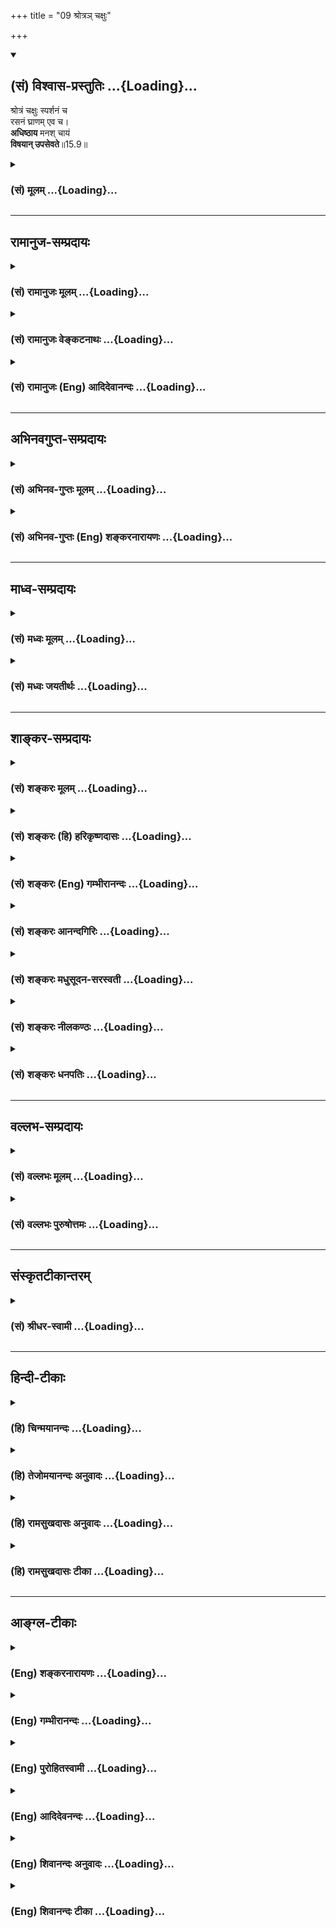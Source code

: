 +++
title = "09 श्रोत्रञ् चक्षुः"

+++
<div class="js_include" newlevelforh1="2" title="(सं) विश्वास-प्रस्तुतिः" unfilled url="/mahAbhAratam/shlokashaH/06-bhIShma-parva/03-bhagavad-gItA-parva/saMskRtam/vishvAsa-prastutiH/15_puruShottama-yogaH/09_shrotra~n_chaxuH.md">
<details open><summary><h2>(सं) विश्वास-प्रस्तुतिः ...{Loading}...</h2></summary>

श्रोत्रं चक्षुः स्पर्शनं च  
रसनं घ्राणम् एव च।  
**अधिष्ठाय** मनश् चायं  
**विषयान् उपसेवते**॥15.9॥
</details>
</div>
<div class="js_include collapsed" newlevelforh1="3" title="(सं) मूलम्" unfilled url="/mahAbhAratam/shlokashaH/06-bhIShma-parva/03-bhagavad-gItA-parva/saMskRtam/mUlam/15_puruShottama-yogaH/09_shrotra~n_chaxuH.md">
<details><summary><h3>(सं) मूलम् ...{Loading}...</h3></summary>

श्रोत्रं चक्षुः स्पर्शनं च रसनं घ्राणमेव च।  
अधिष्ठाय मनश्चायं विषयानुपसेवते।।15.9।।
</details>
</div>


_________________
## रामानुज-सम्प्रदायः
<div class="js_include collapsed" newlevelforh1="3" title="(सं) रामानुजः मूलम्" unfilled url="/mahAbhAratam/shlokashaH/06-bhIShma-parva/03-bhagavad-gItA-parva/saMskRtam/rAmAnujaH/mUlam/15_puruShottama-yogaH/09_shrotra~n_chaxuH.md">
<details><summary><h3>(सं) रामानुजः मूलम् ...{Loading}...</h3></summary>

कानि पुनः तानि इन्द्रियाणि इत्याह --

।।15.9।। एतानि मनःषष्ठानि इन्द्रियाणि **अधिष्ठाय**
स्वस्वविषयवृत्त्यनुगुणानि कृत्वा तान् शब्दादीन् **विषयान्** **उपसेवते
उपभुंक्ते।**

</details>
</div>
<div class="js_include collapsed" newlevelforh1="3" title="(सं) रामानुजः वेङ्कटनाथः" unfilled url="/mahAbhAratam/shlokashaH/06-bhIShma-parva/03-bhagavad-gItA-parva/saMskRtam/rAmAnujaH/venkaTanAthaH/15_puruShottama-yogaH/09_shrotra~n_chaxuH.md">
<details><summary><h3>(सं) रामानुजः वेङ्कटनाथः ...{Loading}...</h3></summary>

  
  
।।15.9।। No commentary.  
  

</details>
</div>
<div class="js_include collapsed" newlevelforh1="3" title="(सं) रामानुजः (Eng) आदिदेवानन्दः" unfilled url="/mahAbhAratam/shlokashaH/06-bhIShma-parva/03-bhagavad-gItA-parva/saMskRtam/rAmAnujaH/english/AdidevAnandaH/15_puruShottama-yogaH/09_shrotra~n_chaxuH.md">
<details><summary><h3>(सं) रामानुजः (Eng) आदिदेवानन्दः ...{Loading}...</h3></summary>

15.9 Presiding over these sense-organs, of which the mind is the sixth,
the lord of the body drives the organs towards their corresponding objects like sound and the rest and enjoys them.

</details>
</div>


_________________
## अभिनवगुप्त-सम्प्रदायः
<div class="js_include collapsed" newlevelforh1="3" title="(सं) अभिनव-गुप्तः मूलम्" unfilled url="/mahAbhAratam/shlokashaH/06-bhIShma-parva/03-bhagavad-gItA-parva/saMskRtam/abhinava-guptaH/mUlam/15_puruShottama-yogaH/09_shrotra~n_chaxuH.md">
<details><summary><h3>(सं) अभिनव-गुप्तः मूलम् ...{Loading}...</h3></summary>
<div class="js_include" includetitle="false" newlevelforh1="2" unfilled="" url="../11_yatanto_yoginashc.md"></div>
</details>
</div>
<div class="js_include collapsed" newlevelforh1="3" title="(सं) अभिनव-गुप्तः (Eng) शङ्करनारायणः" unfilled url="/mahAbhAratam/shlokashaH/06-bhIShma-parva/03-bhagavad-gItA-parva/saMskRtam/abhinava-guptaH/english/shankaranArAyaNaH/15_puruShottama-yogaH/09_shrotra~n_chaxuH.md">
<details><summary><h3>(सं) अभिनव-गुप्तः (Eng) शङ्करनारायणः ...{Loading}...</h3></summary>

15.9 See Comment under 15.11

</details>
</div>


_________________
## माध्व-सम्प्रदायः
<div class="js_include collapsed" newlevelforh1="3" title="(सं) मध्वः मूलम्" unfilled url="/mahAbhAratam/shlokashaH/06-bhIShma-parva/03-bhagavad-gItA-parva/saMskRtam/madhvaH/mUlam/15_puruShottama-yogaH/09_shrotra~n_chaxuH.md">
<details><summary><h3>(सं) मध्वः मूलम् ...{Loading}...</h3></summary>

।।15.9।। इन्द्रियद्वाराऽपि सोऽपि भुङ्क्ते। तद्य इमे वीणायां गायन्त्येतं
ते गायन्ति इति च श्रुतिः। गुणान्वितमेव भुङ्क्ते। न ह वै देवान्पापं
गच्छति \[बृ.उ.1।5।20\] इति श्रुतेः।

</details>
</div>
<div class="js_include collapsed" newlevelforh1="3" title="(सं) मध्वः जयतीर्थः" unfilled url="/mahAbhAratam/shlokashaH/06-bhIShma-parva/03-bhagavad-gItA-parva/saMskRtam/madhvaH/jayatIrthaH/15_puruShottama-yogaH/09_shrotra~n_chaxuH.md">
<details><summary><h3>(सं) मध्वः जयतीर्थः ...{Loading}...</h3></summary>

।।15.9।। अस्तीश्वरस्य भोगः। किन्तु जीवेन्द्रियैर्नास्तीत्यतो
जीवविषयमेतदित्यत आह -- **इन्द्रिये**ति। राजाद्यन्तर्गतं गायन्तीत्यनेन हि
तच्छ्रोत्रेण गानभोगो लभ्यते। विषयभोगाङ्गीकारे दुष्टस्यापि भोगः
स्यादित्यत उत्तरवाक्यगतं विशेषणमाश्रित्याह -- **गुणे**ति।
गुणमेवेत्यर्थः। एतद्भुञ्जानस्य विशेषणमिति केचित् तान्प्रत्याह -- **न ह
वा** इति।

</details>
</div>


_________________
## शाङ्कर-सम्प्रदायः
<div class="js_include collapsed" newlevelforh1="3" title="(सं) शङ्करः मूलम्" unfilled url="/mahAbhAratam/shlokashaH/06-bhIShma-parva/03-bhagavad-gItA-parva/saMskRtam/shankaraH/mUlam/15_puruShottama-yogaH/09_shrotra~n_chaxuH.md">
<details><summary><h3>(सं) शङ्करः मूलम् ...{Loading}...</h3></summary>

।।15.9।। --,**श्रोत्रं चक्षुः स्पर्शनं च** त्वगिन्द्रियं **रसनं घ्राणमेव
च मनश्च** षष्ठं प्रत्येकम् इन्द्रियेण सह; **अधिष्ठाय** देहस्थः
**विषयान्** शब्दादीन् **उपसेवते**।। एवं देहगतं देहात् --,

</details>
</div>
<div class="js_include collapsed" newlevelforh1="3" title="(सं) शङ्करः (हि) हरिकृष्णदासः" unfilled url="/mahAbhAratam/shlokashaH/06-bhIShma-parva/03-bhagavad-gItA-parva/saMskRtam/shankaraH/hindI/harikRShNadAsaH/15_puruShottama-yogaH/09_shrotra~n_chaxuH.md">
<details><summary><h3>(सं) शङ्करः (हि) हरिकृष्णदासः ...{Loading}...</h3></summary>

।।15.9।। वे ( मनसहित छः इन्द्रियाँ ) कौनसी हैं, यह शरीरमें स्थित (
जीवात्मा ) श्रोत्र; चक्षु; त्वचा; रसना और नासिका इनमेंसे प्रत्येक
इन्द्रियको और उसके छठे मनको; आश्रय बनाकर; शब्दादि विषयोंका सेवन किया
करता है।

</details>
</div>
<div class="js_include collapsed" newlevelforh1="3" title="(सं) शङ्करः (Eng) गम्भीरानन्दः" unfilled url="/mahAbhAratam/shlokashaH/06-bhIShma-parva/03-bhagavad-gItA-parva/saMskRtam/shankaraH/english/gambhIrAnandaH/15_puruShottama-yogaH/09_shrotra~n_chaxuH.md">
<details><summary><h3>(सं) शङ्करः (Eng) गम्भीरानन्दः ...{Loading}...</h3></summary>

15.9 Seated in the body, it upasevate, enjoys; visayan, the
objects-sound etc.; adhisthaya, by presiding over; srotram, the ear;
caksuh, eyes; sparsanam, skin, the organ of touch; rasanam, tongue; eva
ca, as also; the ghranam, nose; and manah, the mind, the
sixth-(presiding over) each one of them along with its (corresponding)
organ.

</details>
</div>
<div class="js_include collapsed" newlevelforh1="3" title="(सं) शङ्करः आनन्दगिरिः" unfilled url="/mahAbhAratam/shlokashaH/06-bhIShma-parva/03-bhagavad-gItA-parva/saMskRtam/shankaraH/AnandagiriH/15_puruShottama-yogaH/09_shrotra~n_chaxuH.md">
<details><summary><h3>(सं) शङ्करः आनन्दगिरिः ...{Loading}...</h3></summary>

।।15.9।। मनःषष्ठानीन्द्रियाण्येव प्रश्नद्वारा विशेषतो दर्शयति --
**कानीति।**

</details>
</div>
<div class="js_include collapsed" newlevelforh1="3" title="(सं) शङ्करः मधुसूदन-सरस्वती" unfilled url="/mahAbhAratam/shlokashaH/06-bhIShma-parva/03-bhagavad-gItA-parva/saMskRtam/shankaraH/madhusUdana-sarasvatI/15_puruShottama-yogaH/09_shrotra~n_chaxuH.md">
<details><summary><h3>(सं) शङ्करः मधुसूदन-सरस्वती ...{Loading}...</h3></summary>

।।15.9।। तान्येवेन्द्रियाणि दर्शयन् यदर्थं गृहीत्वा गच्छति तदाह --
श्रोत्रमिति। श्रोत्रं चक्षुः स्पर्शनं च रसनं घ्राणमेव च
चकारात्कर्मेन्द्रियाणि प्राणं च मनश्च षष्ठमधिष्ठायैव आश्रित्यैव विषयान्
शब्दादीनयं जीव उपसेवते भुंक्ते।

</details>
</div>
<div class="js_include collapsed" newlevelforh1="3" title="(सं) शङ्करः नीलकण्ठः" unfilled url="/mahAbhAratam/shlokashaH/06-bhIShma-parva/03-bhagavad-gItA-parva/saMskRtam/shankaraH/nIlakaNThaH/15_puruShottama-yogaH/09_shrotra~n_chaxuH.md">
<details><summary><h3>(सं) शङ्करः नीलकण्ठः ...{Loading}...</h3></summary>

।।15.9।। कानि तानि मनःषष्ठानि। तानि गृहीत्वा गत्वा चायं किं करोतीत्यत आह
-- **श्रोत्रमिति।** अधिष्ठाय व्यापारवन्ति कृत्वा विषयान् शब्दादीनुपसेवते
प्रकाशयति। यथा दीपः स्वस्य वृत्तिलाभाय तैलवर्त्याद्यपेक्षमाणोऽपि
स्वविषयावभासने स्वयमेव प्रभुः एवं जीवोऽपि घटाकारत्वलाभाय
मनःषष्ठानीन्द्रियाणि सूर्यादींश्चापेक्षते तथापि घटावभासं स्वयमेव करोति
नेतराणि इन्द्रियसूर्यादीनि स्वभास्यत्वात्तैलवर्त्यादिवदित्याशयः।

</details>
</div>
<div class="js_include collapsed" newlevelforh1="3" title="(सं) शङ्करः धनपतिः" unfilled url="/mahAbhAratam/shlokashaH/06-bhIShma-parva/03-bhagavad-gItA-parva/saMskRtam/shankaraH/dhanapatiH/15_puruShottama-yogaH/09_shrotra~n_chaxuH.md">
<details><summary><h3>(सं) शङ्करः धनपतिः ...{Loading}...</h3></summary>

।।15.9।। कानि पुनस्तानि किमर्थ च तानि गृहीत्वा संयातीति चेत्तत्राह।
श्रोत्रं चक्षुः स्पर्शनं च त्वग्न्द्रियं रसनं घ्राणमेवच।
चकारत्प्राणादिसमुच्चयः। मनः षष्ठं प्रत्येकमिन्द्रियेण सह अधिष्ठाय
देहस्थोऽयं जीवो विषयान् शब्दादीनुपसेवते भुङ्क्तेः।

</details>
</div>


_________________
## वल्लभ-सम्प्रदायः
<div class="js_include collapsed" newlevelforh1="3" title="(सं) वल्लभः मूलम्" unfilled url="/mahAbhAratam/shlokashaH/06-bhIShma-parva/03-bhagavad-gItA-parva/saMskRtam/vallabhaH/mUlam/15_puruShottama-yogaH/09_shrotra~n_chaxuH.md">
<details><summary><h3>(सं) वल्लभः मूलम् ...{Loading}...</h3></summary>

।।15.9।। तान्येवेन्द्रियाणि सेवते इति दर्शयन्यदर्थं गृहीत्वा गच्छति तदाह
-- श्रोत्रमिति स्पष्टम्। प्राकृताहङ्कारकार्यं स्वस्वविषयवृत्त्यनुगुणं
कृत्वा तत्तच्छब्दादीन् विषयानुपभुङ्क्ते।

</details>
</div>
<div class="js_include collapsed" newlevelforh1="3" title="(सं) वल्लभः पुरुषोत्तमः" unfilled url="/mahAbhAratam/shlokashaH/06-bhIShma-parva/03-bhagavad-gItA-parva/saMskRtam/vallabhaH/puruShottamaH/15_puruShottama-yogaH/09_shrotra~n_chaxuH.md">
<details><summary><h3>(सं) वल्लभः पुरुषोत्तमः ...{Loading}...</h3></summary>

  
  
।।15.9।। किमर्थं गृहीत्वा गच्छति इत्यत आह -- श्रोत्रमिति।
श्रोत्रादीनीन्द्रियाणि लौकिक-स्थूल-शरीरे स्थूलानि  
**मनः** अन्तःकरणं  
**च अधिष्ठाय** मुख्यरूपेण तत्र स्वयं स्थितिं कृत्वा  
अग्रे अलौकिक-तद्-अनुभवार्थं  
**विषयान् उप** स्वांश-जीव-समीपे **सेवते** भोगं करोतीत्यर्थः।

</details>
</div>


_________________
## संस्कृतटीकान्तरम्
<div class="js_include collapsed" newlevelforh1="3" title="(सं) श्रीधर-स्वामी" unfilled url="/mahAbhAratam/shlokashaH/06-bhIShma-parva/03-bhagavad-gItA-parva/saMskRtam/shrIdhara-svAmI/15_puruShottama-yogaH/09_shrotra~n_chaxuH.md">
<details><summary><h3>(सं) श्रीधर-स्वामी ...{Loading}...</h3></summary>

।।15.9।। तान्येवेन्द्रियाणि दर्शयन्यदर्थं गृहीत्वा गच्छति तदाह **--
श्रोत्रमिति।** श्रोत्रादीनि बाह्येन्द्रियाणि
मनश्चान्तःकरणमधिष्ठायाश्रित्य शब्दादीन्विषयानयं जीव उपभुङ्क्ते।

</details>
</div>


_________________
## हिन्दी-टीकाः
<div class="js_include collapsed" newlevelforh1="3" title="(हि) चिन्मयानन्दः" unfilled url="/mahAbhAratam/shlokashaH/06-bhIShma-parva/03-bhagavad-gItA-parva/hindI/chinmayAnandaH/15_puruShottama-yogaH/09_shrotra~n_chaxuH.md">
<details><summary><h3>(हि) चिन्मयानन्दः ...{Loading}...</h3></summary>

।।15.9।। शुद्ध चैतन्य स्वरूप स्वत किसी वस्तु को प्रकाशित नहीं करता है;
क्योंकि उसमें विषयों का सर्वथा अभाव रहता है। परन्तु यही चैतन्य बुद्धि
में परावर्तित होकर वस्तुओं को प्रकाशित करता है। यही बुद्धि का प्रकाश
कहलाता है; जो इन्द्रियों के माध्यम से वस्तुओं को प्रकाशित करता है। मन
सभी इन्द्रियों के साथ युक्त होता है; जिसके कारण बाह्य वस्तुओं का
सम्पूर्ण ज्ञान संभव होता है। बुद्धि की उपाधि से युक्त चैतन्य ही विषयों
का भोक्ता जीव है। यदि यह चैतन्य आत्मा सर्वत्र विद्यमान है और हमारा स्वरूप
ही है; जिसके द्वारा हम सम्पूर्ण जगत् का अनुभव कर रहे हैं; तो क्या कारण
है कि हम उसे पहचानते नहीं हैं इसका कारण अज्ञान है। भगवान् कहते हैं

</details>
</div>
<div class="js_include collapsed" newlevelforh1="3" title="(हि) तेजोमयानन्दः अनुवादः" unfilled url="/mahAbhAratam/shlokashaH/06-bhIShma-parva/03-bhagavad-gItA-parva/hindI/tejomayAnandaH/anuvAdaH/15_puruShottama-yogaH/09_shrotra~n_chaxuH.md">
<details><summary><h3>(हि) तेजोमयानन्दः अनुवादः ...{Loading}...</h3></summary>

।।15.9।। (यह जीव) श्रोत्र, चक्षु, स्पर्शेन्द्रिय, रसना और घ्राण (नाक) इन
इन्द्रियों तथा मन को आश्रय करके अर्थात् इनके द्वारा विषयों का सेवन करता
है।।

</details>
</div>
<div class="js_include collapsed" newlevelforh1="3" title="(हि) रामसुखदासः अनुवादः" unfilled url="/mahAbhAratam/shlokashaH/06-bhIShma-parva/03-bhagavad-gItA-parva/hindI/rAmasukhadAsaH/anuvAdaH/15_puruShottama-yogaH/09_shrotra~n_chaxuH.md">
<details><summary><h3>(हि) रामसुखदासः अनुवादः ...{Loading}...</h3></summary>

।।15.9।। यह जीवात्मा मनका आश्रय लेकर श्रोत्र, नेत्र, त्वचा, रसना और घ्राण
-- इन पाँचों इन्द्रियोंके द्वारा विषयोंका सेवन करता है।

</details>
</div>
<div class="js_include collapsed" newlevelforh1="3" title="(हि) रामसुखदासः टीका" unfilled url="/mahAbhAratam/shlokashaH/06-bhIShma-parva/03-bhagavad-gItA-parva/hindI/rAmasukhadAsaH/TIkA/15_puruShottama-yogaH/09_shrotra~n_chaxuH.md">
<details><summary><h3>(हि) रामसुखदासः टीका ...{Loading}...</h3></summary>

।।15.9।।***व्याख्या --***  **अधिष्ठाय मनश्चायम् --** मनमें अनेक
प्रकारके (अच्छेबुरे) संकल्पविकल्प होते रहते हैं। इनसे स्वयं की स्थितिमें
कोई अन्तर नहीं आता क्योंकि स्वयं (चेतनतत्त्व; आत्मा) जड शरीर;
इन्द्रियाँ; मन; बुद्धिसे अत्यन्त परे और उनका आश्रय तथा प्रकाशक है।
संकल्पविकल्प आतेजाते हैं और स्वयं सदा ज्योंकात्यों रहता है। मनका संयोग
होनेपर ही सुनने; देखने; स्पर्श करने; स्वाद लेने तथा सूँघनेका ज्ञान होता
है। जीवात्माको मनके बिना इन्द्रियोंसे सुखदुःख नहीं मिल सकता। इसलिये यहाँ
मनको अधिष्ठित करनेकी बात कही गयी है। तात्पर्य यह है कि जीवात्मा मनको
अधिष्ठित करनेके अर्थात् उसका आश्रय लेकर ही इन्द्रियोंके द्वारा विषयोंका
सेवन करता है।  
  
**श्रोत्रं चक्षुः स्पर्शनं च रसनं घ्राणमेव च --** श्रवणेन्द्रिय अर्थात्
कानोंमें सुननेकी शक्ति **(टिप्पणी प₀ 764)** **श्रोत्रम्** है। आजतक हमने
अनेक प्रकारके अनुकल (स्तुति; मान; बड़ाई; आशीर्वाद; मधुर गान; वाद्य आदि)
और प्रतिकूल (निन्दा; अपमान; शाप; गाली आदि) शब्द सुने हैं पर उनसे स्वयं
में क्या फरक पड़ाकिसीको पौत्रके जन्म तथा पुत्रकी मृत्युका समाचार एक साथ
मिला। दोनों समाचार सुननेसे एकके जन्म तथा दूसरेकी मृत्यु का जो ज्ञान हुआ;
उस ज्ञान में कोई अन्तर नहीं आया। जब ज्ञानमें भी कोई अन्तर नहीं आया; तो
फिर ज्ञाता में अन्तर आयेगा ही कैसे अतः जन्म और मृत्युका समाचार सुननेसे
अन्तःकरणमें (माने हुए सम्बन्धके कारण) जो असर होता है; उसकी तरफ दृष्टि न
रखकर इस ज्ञान पर ही दृष्टि रखनी चाहिये। इसी तरह अन्य इन्द्रियोंके
विषयमें भी समझ लेना चाहिये। नेत्रेन्द्रिय अर्थात् नेत्रोंमें देखनेकी
शक्ति **चक्षुः** है। आजतक हमने अनेक सुन्दर; असुन्दर; मनोहर; भयानक रूप या
दृश्य देखे हैं पर उनसे अपने स्वरूप में क्या फरक पड़ास्पर्शेन्द्रिय
अर्थात् त्वचामें स्पर्श करनेकी शक्ति **स्पर्शनम्** है। जीवनमें हमारेको
अनेक कोमल; कठोर; चिपचिपे; ठण्डे; गरम आदि स्पर्श प्राप्त हुए हैं; पर उनसे
स्वयं की स्थितिमें क्या अन्तर आयारसनेन्द्रिय अर्थात् जीभमें स्वाद लेनेकी
शक्ति **रसनम्** है। कड़ुआ; तीखा; मीठा; कसैला; खट्टा और नमकीन -- ये छः
प्रकारके भोजनके रस हैं। आजतक हमने तरहतरहके रसयुक्त भोजन किये हैं पर
विचार करना चाहिये कि उनसे स्वयंको क्या प्राप्त हुआघ्राणेन्द्रिय अर्थात्
नासिकामें सूँघनेकी शक्ति **घ्राणम्** है। जीवनमें हमारी नासिकाने तरहतरहकी
सुगन्ध और दुर्गन्ध ग्रहण की है पर उनसे स्वयं में क्या फरक पड़ा  
  
**विशेष बात**  
  
श्रोत्रका वाणीसे; नेत्रका पैरसे; त्वचाका हाथसे; रसनाका उपस्थसे और
घ्राणका गुदासे (पाँचों ज्ञानेन्द्रियोंका पाँचों कर्मेन्द्रियोंसे) घनिष्ठ
सम्बन्ध है। जैसे; जो जन्मसे बहरा होता है; वह गूँगा भी होता है। पैरके
तलवेमें तेलकी मालिश करनेसे नेत्रोंपर तेलका असर पड़ता है। त्वचाके होनेसे
ही हाथ स्पर्शका काम करते हैं। रसनेन्द्रियके वशमें होनेसे उपस्थेन्द्रिय
भी वशमें हो जाती है। घ्राणसे गन्धका ग्रहण तथा उससे सम्बन्धित गुदासे
गन्धका त्याग होता है। पञ्चमहाभूतोंमें एकएक महाभूतके सत्त्वगुणअंशसे
ज्ञानेन्द्रियाँ; रजोगुणअंशसे कर्मेन्द्रियाँ और तमोगुणअंशसे शब्दादि
पाँचों विषय बने हैं।**पञ्चमहाभूत सत्त्वगुणअंश रजोगुणअंश तमोगुणअंश; आकाश
श्रोत्र वाक् शब्द;वायु त्वचा हस्त स्पर्श;अग्नि नेत्र पाद रूप; जल रसना
उपस्थ रस; पृथ्वी घ्राण गुदा गन्ध**  
  
पाँचों महाभूतोंके मिले हुए सत्त्वगुणअंशसे मन और बुद्धि; रजोगुणअंशसे
प्राण और तमोगुणअंशसे शरीर बना है।**विषयानुपसेवते --** जैसे व्यापारी किसी
कारणवश एक जगहसे दूकान उठाकर दूसरी जगह दूकान लगाता है; ऐसे ही जीवात्मा एक
शरीरको छोड़कर दूसरे शरीरमें जाता है और जैसे पहले शरीरमें विषयोंका
रागपूर्वक सेवन करता था ऐसे ही दूसरे शरीरमें जानेपर (वही स्वभाव होनेसे)
विषयोंका सेवन करने लगता है। इस प्रकार जीवात्मा बारबार विषयोंमें आसक्ति
करनेके कारण ऊँचनीच योनियोंमें भटकता रहता है। भगवान्ने यह मनुष्यशरीर अपना
उद्धार करनेके लिये दिया है; सुखदुःख भोगनेके लिये नहीं। जैसे ब्राह्मणको
गाय दान करनेपर हम उसको चारापानी तो दे सकते हैं; पर दी हुई गायका दूध
पीनेका हमें हक नहीं है ऐसे ही मिले हुए शरीरका सदुपयोग करना हमारा कर्तव्य
है; पर इसे अपना मानकर सुख भोगनेका हमें हक नहीं है।  
  
**विशेष बात**  
  
विषयसेवन करनेसे परिणाममें विषयोंमें रागआसक्ति ही बढ़ती है; जो कि
पुनर्जन्म तथा सम्पूर्ण दुःखोंका कारण है। विषयोंमें वस्तुतः सुख है भी
नहीं। केवल आरम्भमें भ्रमवश सुख प्रतीत होता है (18। 38)। अगर विषयोंमें
सुख होता तो जिनके पास प्रचुर भोगसामग्री है; ऐसे बड़ेब़ड़े धनी; भोगी और
पदाधिकारी तो सुखी हो ही जाते; पर वास्तवमें देखा जाय तो पता चलता है कि वे
भी दुःखी; अशान्त ही हैं। कारण यह है कि भोगपदार्थोंमें सुख है ही नहीं;
हुआ नहीं; होगा नहीं और हो सकता भी नहीं। सुख लेनेकी इच्छासे जोजो भोग भोगे
गये; उनउन भोगोंसे धैर्य नष्ट हुआ; ध्यान नष्ट हुआ; रोग पैदा हुए; चिन्ता
हुई; व्यग्रता हुई; पश्चात्ताप हुआ; बेइज्जती हुई; बल गया; धन गया; शान्ति
गयी एवं प्रायः दुःखशोक उद्वेग आये -- ऐसा यह परिणाम विचारशील व्यक्तिके
प्रत्यक्ष देखनेमें आता है **(टिप्पणी प₀ 765)**।  
  
जिस प्रकार स्वप्नमें जल पीनेसे प्यास नहीं मिटती; उसी प्रकार
भोगपदार्थोंसे न तो शान्ति मिलती है और न जलन ही मिटती है। मनुष्य सोचता है
कि इतना धन हो जाय; इतना संग्रह हो जाय; इतनी (अमुकअमक) वस्तुएँ प्राप्त हो
जायँ तो शान्ति मिल जायगी किंतु उतना हो जानेपर भी शान्ति नहीं मिलती;
उल्टे वस्तुओंके मिलनेसे उनकी लालसा और बढ़ जाती है **(टिप्पणी प₀
766.1)**। धन आदि भोगपदार्थोंके मिलनेपर भी और मिल जाय; और मिल जाय -- यह
क्रम चलता ही रहता है। परन्तु संसारमें जितना धनधान्य है; जितनी सुन्दर
स्त्रियाँ हैं; जितनी उत्तम वस्तुएँ हैं; वे सबकीसब एक साथ किसी एक
व्यक्तिको मिल भी जायँ; तो भी उनसे उसे तृप्ति नहीं हो सकती **(टिप्पणी प₀
766.2)**। इसका कारण यह है कि जीव अविनाशी परमात्माका अंश तथा चेतन है और
भोगपदार्थ नाशवान् प्रकृतिके अंश तथा जड हैं। चेतनकी भूख जड पदार्थोंके
द्वारा कैसे मिट सकती है भूख है पेटमें और हलवा बाँधा जाय पीठपर; तो भूख
कैसे मिट सकती है प्यास लगनेपर बढ़ियासेबढ़िया गरमागरम हलवा खानेपर भी
प्यास नहीं मिट सकती। इसी प्रकार जीवको प्यास तो है चिन्मय परमात्माकी; पर
वह उस प्यासको मिटाना चाहता है जड पदार्थोंके द्वारा; जिससे तृप्ति होनेकी
नहीं। तृप्ति तो दूर रही; ज्योंज्यों वह जड पदार्थोंको अपनाता है;
त्योंत्यों उसकी भूख भी बढ़ती ही जाती है। यह उसकी कितनी बड़ी भूल है  
  
साधकको चाहिये कि वह आज ही दृढ़ विचार (निश्चय) कर ले कि मेरेको
भोगबुद्धिसे विषयोंका सेवन करना ही नहीं है। उसका यह पक्का निर्णय हो जाय
कि सम्पूर्ण संसार मिलकर भी मेरेको तृप्त नहीं कर सकता। विषयसेवन न करनेका
दृढ़ विचार होनसे इन्द्रियाँ निर्विषय हो जाती हैं और इन्द्रियोंके
निर्विषय हो जानेसे मन निर्विकल्प हो जाता है। मनके निर्विकल्प हो जानेसे
बुद्धि स्वतः सम हो जाती है और बुद्धिके सम हो जानेसे परमात्माकी
प्राप्तिका स्वतः अनुभव हो जाता है (गीता 5। 19) क्योंकि परमात्मा तो सदा
प्राप्त ही हैं। विषयोंमें प्रवृत्ति होनेके कारण ही उनकी प्राप्तिका अनुभव
नहीं हो पाता। सुखभोग और संग्रह -- इन दोमें जो आसक्त हो जाते हैं; उनके
लिये परमात्मप्राप्ति तो दूर रही; वे परमात्माकी तरफ चलनेका दृढ़ निश्चय भी
नहीं कर पाते (गीता 2। 44)। गोस्वामी श्रीतुलसीदासजी महाराज
श्रीरामचरितमानसके अन्तमें प्रार्थना करते हैं -- **कामिहि नारि पिआरि जिमि
लोभिहि प्रिय जिमि दाम।  
  
**तिमि रघुनाथ निरंतर प्रिय लागहु मोहि राम।। (मानस 7। 130)जैसे कामीको
स्त्री (भोग) और लोभीको धन (संग्रह) प्यारा लगता है; ऐसे ही रघुनाथका रूप
और रामनाम मुझे निरन्तर प्यारा लगे। तात्पर्य यह है कि जैसे कामी स्त्रीके
रूपमें आकृष्ट होता है; ऐसे ही मैं रघुनाथके रूपमें निरन्तर आकृष्ट रहूँ और
जैसे लोभी धनका संग्रह करता रहता है; ऐसे ही मैं रामनामका (जपके द्वारा)
निरन्तर संग्रह करता रहूँ। संसारका भोग और संग्रह निरन्तर प्रिय नहीं लगता
-- यह नियम है पर भगवान्का रूप और नाम निरन्तर प्रिय लगता है। संतोंने भी
अपना अनुभव कहा है -- **चाख चाख सब छाड़िया मायारस खारा हो।  
  
**नामसुधारस पीजिये छिन बारंबारा हो।।  
  
**लगे मोहि राम पियारा हो।।  
  
***सम्बन्ध --***  पीछेके तीन श्लोकोंमें जीवात्माके स्वरूपका वर्णन किया
गया है। उस विषयका उपसंहार करनेके लिये आगेके श्लोकमें जीवात्माके स्वरूपको
कौन जानता है और कौन नहीं जानता -- इसका वर्णन करते हैं।**

</details>
</div>


_________________
## आङ्ग्ल-टीकाः
<div class="js_include collapsed" newlevelforh1="3" title="(Eng) शङ्करनारायणः" unfilled url="/mahAbhAratam/shlokashaH/06-bhIShma-parva/03-bhagavad-gItA-parva/english/shankaranArAyaNaH/15_puruShottama-yogaH/09_shrotra~n_chaxuH.md">
<details><summary><h3>(Eng) शङ्करनारायणः ...{Loading}...</h3></summary>

15.9. Presiding over the ear, the eye, the touch-sense the taste-sense and also the smell-sense and the mind, He enjoys the sense objects.

</details>
</div>
<div class="js_include collapsed" newlevelforh1="3" title="(Eng) गम्भीरानन्दः" unfilled url="/mahAbhAratam/shlokashaH/06-bhIShma-parva/03-bhagavad-gItA-parva/english/gambhIrAnandaH/15_puruShottama-yogaH/09_shrotra~n_chaxuH.md">
<details><summary><h3>(Eng) गम्भीरानन्दः ...{Loading}...</h3></summary>

15.9 This one enjoys the objects by presiding over the ear, eyes, skin and tongue as also the nose and the mind.

</details>
</div>
<div class="js_include collapsed" newlevelforh1="3" title="(Eng) पुरोहितस्वामी" unfilled url="/mahAbhAratam/shlokashaH/06-bhIShma-parva/03-bhagavad-gItA-parva/english/purohitasvAmI/15_puruShottama-yogaH/09_shrotra~n_chaxuH.md">
<details><summary><h3>(Eng) पुरोहितस्वामी ...{Loading}...</h3></summary>

15.9 He is the perception of the ear, the eye, the touch, the taste and the smell, yea and of the mind also; and the enjoyment the things which they perceive is also His.

</details>
</div>
<div class="js_include collapsed" newlevelforh1="3" title="(Eng) आदिदेवनन्दः" unfilled url="/mahAbhAratam/shlokashaH/06-bhIShma-parva/03-bhagavad-gItA-parva/english/AdidevanandaH/15_puruShottama-yogaH/09_shrotra~n_chaxuH.md">
<details><summary><h3>(Eng) आदिदेवनन्दः ...{Loading}...</h3></summary>

15.9 Presiding over the ear, the eye, the sense of touch, the tongue and the nose, and the mind, It experiences these objects of senses.

</details>
</div>
<div class="js_include collapsed" newlevelforh1="3" title="(Eng) शिवानन्दः अनुवादः" unfilled url="/mahAbhAratam/shlokashaH/06-bhIShma-parva/03-bhagavad-gItA-parva/english/shivAnandaH/anuvAdaH/15_puruShottama-yogaH/09_shrotra~n_chaxuH.md">
<details><summary><h3>(Eng) शिवानन्दः अनुवादः ...{Loading}...</h3></summary>

15.9 Presiding over the ear, the eye, touch, taste and smell, as well as the mind, it enjoys the objects of the senses.

</details>
</div>
<div class="js_include collapsed" newlevelforh1="3" title="(Eng) शिवानन्दः टीका" unfilled url="/mahAbhAratam/shlokashaH/06-bhIShma-parva/03-bhagavad-gItA-parva/english/shivAnandaH/TIkA/15_puruShottama-yogaH/09_shrotra~n_chaxuH.md">
<details><summary><h3>(Eng) शिवानन्दः टीका ...{Loading}...</h3></summary>

15.9 श्रोत्रम् the ear; चक्षुः the eye; स्पर्शनम् the (organ of) touch;
च and; रसनम् the (organ of) taste; घ्राणम् the (organ of) smell; एव
even; च and; अधिष्ठाय presiding over; मनः the mind; च and; अयम् this
(soul); विषयान् objects of the senses; उपसेवते enjoys.Commentary Here is a description of how the subtle body remaining in the gross body enjoys the objects of the senses.The individual soul uses the mind along with each sense separately and enjoys or experiences the objects of the senses such as sound; touch; colour (form); taste and smell.It sits on the marvellous car of its mind; passes through the gateway of the ear in the twinkling of an eye and enjoys the various kinds of music of this world. It holds the reins of the nerves of sensation; enters the domain of touch through the portal of the skin and enjoys the diverse kinds of soft objects. It roams about in the hills of beautiful forms and enjoys them through the windows of his eyes. It enters the cave of taste by the avenue of the tongue and enjoyes dainties; palatable dishes and refreshing beverages. It enters the forest of scents through the door of the nose and enjoys them to its hearts content.It makes its abode in the ears; the eyes; the skin; the tongue and the nose; as also in the mind and enjoys the objects of the senses. It gains experiences of the outer world through the mind;,intellect; subconscious mind; egoism; the ten senses and the five vital airs.Ghranameva cha The word cha (and)
indicates that we shall have to include the five organs of action; and also the fourfold inner instrument (mind; intellect; subconscious mind and egoism). In the Katha Upanishad it is said आत्मेन्द्रियमनोयुक्तं
भोक्तेत्याहुर्मनीषिणः।। The Self; the senses and the mind united; the wise call the enjoyer.

</details>
</div>
